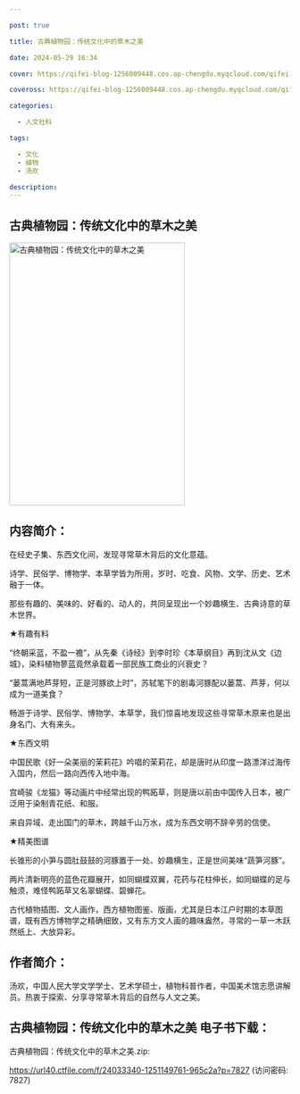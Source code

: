 ```yaml
---

post: true

title: 古典植物园：传统文化中的草木之美

date: 2024-05-29 16:34

cover: https://qifei-blog-1256009448.cos.ap-chengdu.myqcloud.com/qifei-blog/65615e26c458853aef71d316.jpg

coveross: https://qifei-blog-1256009448.cos.ap-chengdu.myqcloud.com/qifei-blog/65615e26c458853aef71d316.jpg

categories:

  - 人文社科

tags:

  - 文化
  - 植物
  - 汤欢

description:
---
```


## 古典植物园：传统文化中的草木之美
<img alt="古典植物园：传统文化中的草木之美 " class="aligncenter loaded" data-was-processed="true" decoding="async" fetchpriority="high" height="471" src="https://qifei-blog-1256009448.cos.ap-chengdu.myqcloud.com/qifei-blog/65615e26c458853aef71d316.jpg " style="cursor: zoom-in;" width="314"/>

## 内容简介：

在经史子集、东西文化间，发现寻常草木背后的文化意蕴。

诗学、民俗学、博物学、本草学皆为所用，岁时、吃食、风物、文学、历史、艺术融于一体。

那些有趣的、美味的、好看的、动人的，共同呈现出一个妙趣横生、古典诗意的草木世界。

★有趣有料

“终朝采蓝，不盈一襜”，从先秦《诗经》到李时珍《本草纲目》再到沈从文《边城》，染料植物蓼蓝竟然承载着一部民族工商业的兴衰史？

“蒌蒿满地芦芽短，正是河豚欲上时”，苏轼笔下的剧毒河豚配以蒌蒿、芦芽，何以成为一道美食？

畅游于诗学、民俗学、博物学、本草学，我们惊喜地发现这些寻常草木原来也是出身名门、大有来头。

★东西文明

中国民歌《好一朵美丽的茉莉花》吟唱的茉莉花，却是唐时从印度一路漂洋过海传入国内，然后一路向西传入地中海。

宫崎骏《龙猫》等动画片中经常出现的鸭跖草，则是唐以前由中国传入日本，被广泛用于染制青花纸、和服。

来自异域、走出国门的草木，跨越千山万水，成为东西文明不辞辛劳的信使。

★精美图谱

长锥形的小笋与圆肚鼓鼓的河豚置于一处、妙趣横生，正是世间美味“蔬笋河豚”。

两片清新明亮的蓝色花瓣展开，如同蝴蝶双翼，花药与花柱伸长，如同蝴蝶的足与触须，难怪鸭跖草又名翠蝴蝶、碧蝉花。

古代植物插图、文人画作，西方植物图鉴、版画，尤其是日本江户时期的本草图谱，既有西方博物学之精确细致，又有东方文人画的趣味盎然，寻常的一草一木跃然纸上、大放异彩。

## 作者简介：

汤欢，中国人民大学文学学士、艺术学硕士，植物科普作者，中国美术馆志愿讲解员。热衷于探索、分享寻常草木背后的自然与人文之美。

## 古典植物园：传统文化中的草木之美 电子书下载：

古典植物园：传统文化中的草木之美.zip: 

https://url40.ctfile.com/f/24033340-1251149761-965c2a?p=7827 (访问密码: 7827)
